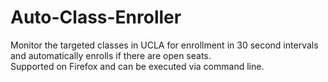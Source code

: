 # Auto-Class-Enroller
Monitor the targeted classes in UCLA for enrollment in 30 second intervals and automatically enrolls if there are open seats.   
Supported on Firefox and can be executed via command line.
